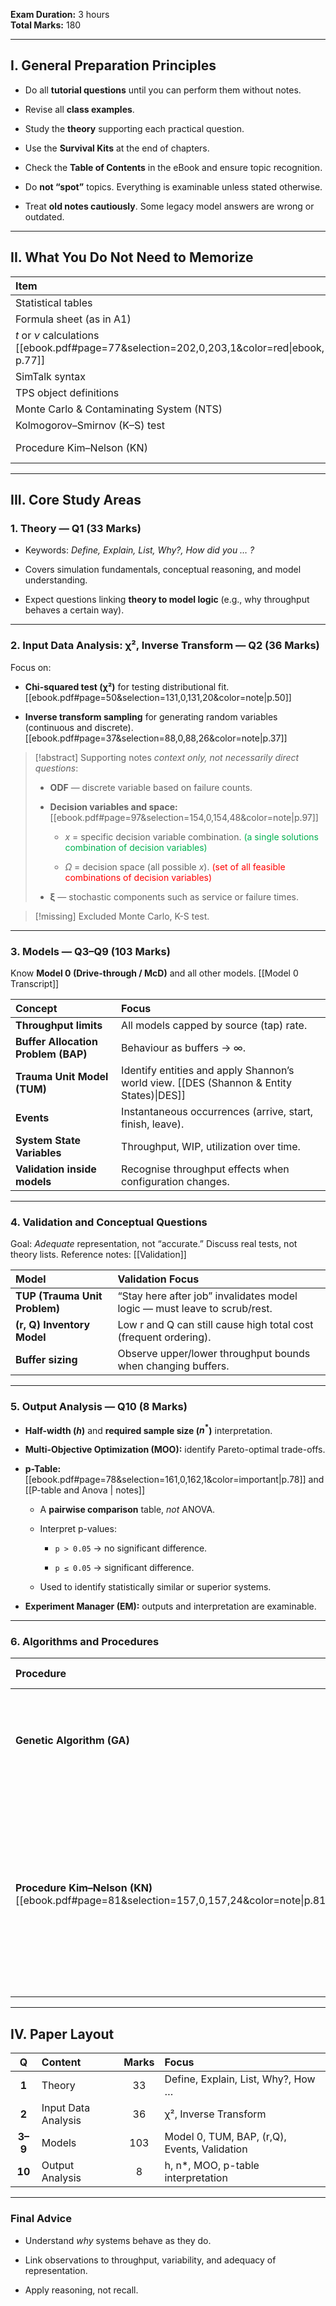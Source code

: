 **Exam Duration:** 3 hours  
**Total Marks:** 180

---

## I. General Preparation Principles

- Do all **tutorial questions** until you can perform them without notes.
    
- Revise all **class examples**.
    
- Study the **theory** supporting each practical question.
    
- Use the **Survival Kits** at the end of chapters.
    
- Check the **Table of Contents** in the eBook and ensure topic recognition.
    
- Do **not “spot”** topics. Everything is examinable unless stated otherwise.
    
- Treat **old notes cautiously**. Some legacy model answers are wrong or outdated.
    

---

## II. What You Do Not Need to Memorize

| **Item**                                                                                     | **A2**                                                       | **A3**                                                       |
| :------------------------------------------------------------------------------------------- | :----------------------------------------------------------- | :----------------------------------------------------------- |
| Statistical tables                                                                           | <span style="color:rgb(0, 112, 192)">Provided</span>         | <span style="color:rgb(0, 112, 192)">Provided</span>         |
| Formula sheet (as in A1)                                                                     | <span style="color:rgb(0, 112, 192)">Provided</span>         | <span style="color:rgb(0, 112, 192)">Provided</span>         |
| $t$ or $\nu$ calculations [[ebook.pdf#page=77&selection=202,0,203,1&color=red\|ebook, p.77]] | Excluded                                                     | Excluded                                                     |
| SimTalk syntax                                                                               | Excluded                                                     | Excluded                                                     |
| TPS object definitions                                                                       | Excluded                                                     | Excluded                                                     |
| Monte Carlo & Contaminating System (NTS)                                                     | Excluded                                                     | Excluded                                                     |
| Kolmogorov–Smirnov (K–S) test                                                                | Excluded                                                     | <span style="color:rgb(0, 176, 80)">Included</span>          |
| Procedure Kim–Nelson (KN)                                                                    | <span style="color:rgb(112, 48, 160)">Properties only</span> | <span style="color:rgb(112, 48, 160)">Properties only</span> |

---

## III. Core Study Areas

### 1. Theory — Q1 (33 Marks)

- Keywords: _Define, Explain, List, Why?, How did you … ?_
    
- Covers simulation fundamentals, conceptual reasoning, and model understanding.
    
- Expect questions linking **theory to model logic** (e.g., why throughput behaves a certain way).
    

---

### 2. Input Data Analysis: χ², Inverse Transform — Q2 (36 Marks)

Focus on:

- **Chi-squared test (χ²)** for testing distributional fit. [[ebook.pdf#page=50&selection=131,0,131,20&color=note|p.50]]
    
- **Inverse transform sampling** for generating random variables (continuous and discrete).[[ebook.pdf#page=37&selection=88,0,88,26&color=note|p.37]]
    

> [!abstract] Supporting notes
>  *context only, not necessarily direct questions*:
> - **ODF** — discrete variable based on failure counts.
>     
> - **Decision variables and space:** [[ebook.pdf#page=97&selection=154,0,154,48&color=note|p.97]]
>     
>     - $x$ = specific decision variable combination. <span style="color:rgb(0, 176, 80)">(a single solutions combination of decision variables)</span>
>         
>     - $\Omega$ = decision space (all possible $x$). <span style="color:rgb(255, 0, 0)">(set of all feasible combinations of decision variables)</span>
>         
> - **ξ** — stochastic components such as service or failure times.
>     

> [!missing] Excluded
> Monte Carlo, K-S test.

---

### 3. Models — Q3–Q9 (103 Marks)

Know **Model 0 (Drive-through / McD)** and all other models.
[[Model 0 Transcript]]

| Concept                             | Focus                                                                                        |
| :---------------------------------- | :------------------------------------------------------------------------------------------- |
| **Throughput limits**               | All models capped by source (tap) rate.                                                      |
| **Buffer Allocation Problem (BAP)** | Behaviour as buffers → ∞.                                                                    |
| **Trauma Unit Model (TUM)**         | Identify entities and apply Shannon’s world view. [[DES (Shannon & Entity States)\|DES]]<br> |
| **Events**                          | Instantaneous occurrences (arrive, start, finish, leave).                                    |
| **System State Variables**          | Throughput, WIP, utilization over time.                                                      |
| **Validation inside models**        | Recognise throughput effects when configuration changes.                                     |

---

### 4. Validation and Conceptual Questions

Goal: _Adequate_ representation, not “accurate.” 
Discuss real tests, not theory lists.
Reference notes: [[Validation]]

| Model                         | Validation Focus                                                          |
| :---------------------------- | :------------------------------------------------------------------------ |
| **TUP (Trauma Unit Problem)** | “Stay here after job” invalidates model logic — must leave to scrub/rest. |
| **(r, Q) Inventory Model**    | Low r and Q can still cause high total cost (frequent ordering).          |
| **Buffer sizing**             | Observe upper/lower throughput bounds when changing buffers.              |

---

### 5. Output Analysis — Q10 (8 Marks)

- **Half-width ($h$)** and **required sample size ($n^*$)** interpretation.
    
- **Multi-Objective Optimization (MOO):** identify Pareto-optimal trade-offs.
    
- **p-Table:** [[ebook.pdf#page=78&selection=161,0,162,1&color=important|p.78]] and [[P-table and Anova | notes]]
    
    - A **pairwise comparison** table, _not_ ANOVA.
        
    - Interpret p-values:
        
        - `p > 0.05` → no significant difference.
            
        - `p ≤ 0.05` → significant difference.
            
    - Used to identify statistically similar or superior systems.
        
- **Experiment Manager (EM):** outputs and interpretation are examinable.
    

---

### 6. Algorithms and Procedures

| Procedure                                                                                   | Required Knowledge                                                                                                                                             |
| :------------------------------------------------------------------------------------------ | :------------------------------------------------------------------------------------------------------------------------------------------------------------- |
| **Genetic Algorithm (GA)**                                                                  | Crossover / mutation / population size ↔ exploration; generations ↔ exploitation.                                                                              |
| **Procedure Kim–Nelson (KN)** [[ebook.pdf#page=81&selection=157,0,157,24&color=note\|p.81]] | A _procedure_ performing _just enough replications_ to separate systems statistically — contrasts with ANOVA’s fixed replications. Know properties, not steps. |

---

## IV. Paper Layout

|Q|Content|Marks|Focus|
|:-:|:--|:-:|:--|
|**1**|Theory|33|Define, Explain, List, Why?, How …|
|**2**|Input Data Analysis|36|χ², Inverse Transform|
|**3–9**|Models|103|Model 0, TUM, BAP, (r,Q), Events, Validation|
|**10**|Output Analysis|8|h, n*, MOO, p-table interpretation|

---
### Final Advice

- Understand _why_ systems behave as they do.
    
- Link observations to throughput, variability, and adequacy of representation.
    
- Apply reasoning, not recall.